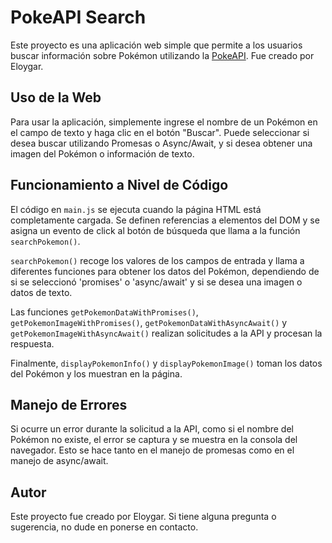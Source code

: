 # PokeAPI Search

Este proyecto es una aplicación web simple que permite a los usuarios buscar información sobre Pokémon utilizando la [PokeAPI](https://pokeapi.co/). Fue creado por Eloygar.

## Uso de la Web

Para usar la aplicación, simplemente ingrese el nombre de un Pokémon en el campo de texto y haga clic en el botón "Buscar". Puede seleccionar si desea buscar utilizando Promesas o Async/Await, y si desea obtener una imagen del Pokémon o información de texto.

## Funcionamiento a Nivel de Código

El código en `main.js` se ejecuta cuando la página HTML está completamente cargada. Se definen referencias a elementos del DOM y se asigna un evento de click al botón de búsqueda que llama a la función `searchPokemon()`. 

`searchPokemon()` recoge los valores de los campos de entrada y llama a diferentes funciones para obtener los datos del Pokémon, dependiendo de si se seleccionó 'promises' o 'async/await' y si se desea una imagen o datos de texto.

Las funciones `getPokemonDataWithPromises()`, `getPokemonImageWithPromises()`, `getPokemonDataWithAsyncAwait()` y `getPokemonImageWithAsyncAwait()` realizan solicitudes a la API y procesan la respuesta. 

Finalmente, `displayPokemonInfo()` y `displayPokemonImage()` toman los datos del Pokémon y los muestran en la página.

## Manejo de Errores

Si ocurre un error durante la solicitud a la API, como si el nombre del Pokémon no existe, el error se captura y se muestra en la consola del navegador. Esto se hace tanto en el manejo de promesas como en el manejo de async/await.

## Autor

Este proyecto fue creado por Eloygar. Si tiene alguna pregunta o sugerencia, no dude en ponerse en contacto.